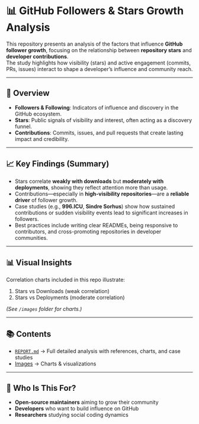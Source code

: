 # 📊 GitHub Followers & Stars Growth Analysis

This repository presents an analysis of the factors that influence **GitHub follower growth**, focusing on the relationship between **repository stars** and **developer contributions**.  
The study highlights how visibility (stars) and active engagement (commits, PRs, issues) interact to shape a developer’s influence and community reach.  

---

## 🔎 Overview

- **Followers & Following**: Indicators of influence and discovery in the GitHub ecosystem.  
- **Stars**: Public signals of visibility and interest, often acting as a discovery funnel.  
- **Contributions**: Commits, issues, and pull requests that create lasting impact and credibility.  

---

## 📈 Key Findings (Summary)

- Stars correlate **weakly with downloads** but **moderately with deployments**, showing they reflect attention more than usage.  
- Contributions—especially in **high-visibility repositories**—are a **reliable driver** of follower growth.  
- Case studies (e.g., **996.ICU**, **Sindre Sorhus**) show how sustained contributions or sudden visibility events lead to significant increases in followers.  
- Best practices include writing clear READMEs, being responsive to contributors, and cross-promoting repositories in developer communities.  

---

## 📊 Visual Insights

Correlation charts included in this repo illustrate:  
1. Stars vs Downloads (weak correlation)  
2. Stars vs Deployments (moderate correlation)  

*(See `/images` folder for charts.)*

---

## 📚 Contents

- [`REPORT.md`](REPORT.md) → Full detailed analysis with references, charts, and case studies  
- [Images](/images) → Charts & visualizations  
 
---

## 🚀 Who Is This For?

- **Open-source maintainers** aiming to grow their community  
- **Developers** who want to build influence on GitHub  
- **Researchers** studying social coding dynamics  
